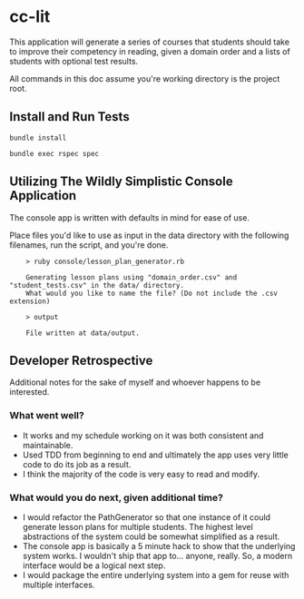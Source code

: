 # cc-lit
This application will generate a series of courses that students should take to improve their competency in reading, given a domain order and a lists of students with optional test results.

All commands in this doc assume you're working directory is the project root.
## Install and Run Tests

```` bundle install ````

```` bundle exec rspec spec ````

## Utilizing The Wildly Simplistic Console Application

The console app is written with defaults in mind for ease of use.

Place files you'd like to use as input in the data directory with the following filenames, run the script, and you're done.

```
    > ruby console/lesson_plan_generator.rb

    Generating lesson plans using "domain_order.csv" and "student_tests.csv" in the data/ directory.
    What would you like to name the file? (Do not include the .csv extension)

    > output

    File written at data/output.
```

## Developer Retrospective
Additional notes for the sake of myself and whoever happens to be interested.
### What went well?
- It works and my schedule working on it was both consistent and maintainable.
- Used TDD from beginning to end and ultimately the app uses very little code to do its job as a result.
- I think the majority of the code is very easy to read and modify.
### What would you do next, given additional time?
- I would refactor the PathGenerator so that one instance of it could generate lesson plans for multiple students. The highest level abstractions of the system could be somewhat simplified as a result. 
- The console app is basically a 5 minute hack to show that the underlying system works. I wouldn't ship that app to... anyone, really. So, a modern interface would be a logical next step.
- I would package the entire underlying system into a gem for reuse with multiple interfaces. 
